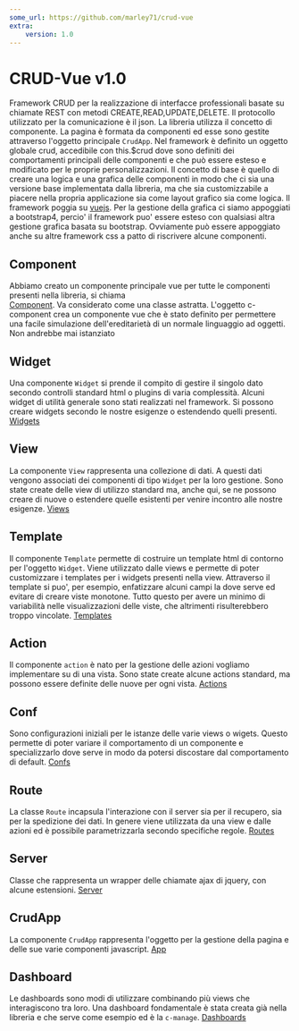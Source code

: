 ```yaml
---
some_url: https://github.com/marley71/crud-vue
extra:
    version: 1.0
---
```


# CRUD-Vue v1.0 

Framework CRUD per la realizzazione di interfacce professionali basate su chiamate REST con 
metodi CREATE,READ,UPDATE,DELETE. Il protocollo utilizzato per la comunicazione è il json. 
La libreria utilizza il concetto di componente. La pagina è formata da componenti ed esse
sono gestite attraverso l'oggetto principale `CrudApp`. 
Nel framework è definito un oggetto globale crud, accedibile con this.$crud dove sono definiti
dei comportamenti principali delle componenti e che può essere esteso e modificato per le
proprie personalizzazioni.
Il concetto di base è quello di creare una logica e una grafica delle componenti
in modo che ci sia una versione base implementata dalla libreria, ma che sia customizzabile
a piacere nella propria applicazione sia come layout grafico sia come logica. Il framework poggia su 
<a href="https://vuejs.org/" target="_blank">vuejs</a>.
Per la gestione della grafica ci siamo appoggiati a bootstrap4, percio' il framework puo' essere esteso con qualsiasi altra
gestione grafica basata su bootstrap. Ovviamente può essere appoggiato anche su altre framework css a patto di riscrivere
alcune componenti.

## Component

Abbiamo creato un componente principale vue per tutte le componenti presenti nella libreria, si chiama  
[Component](component.md). Va considerato come una classe astratta. L'oggetto c-component
crea un componente vue che è stato definito per permettere una facile simulazione
dell'ereditarietà di un normale linguaggio ad oggetti. Non andrebbe mai istanziato


## Widget
Una componente `Widget` si prende il compito di gestire il singolo dato secondo controlli standard html o plugins 
di varia complessità. Alcuni widget di utilità generale sono stati realizzati nel framework. Si possono creare
widgets secondo le nostre esigenze o estendendo quelli presenti.
[Widgets](widgets.md)


## View
La componente `View` rappresenta una collezione di dati. A questi dati 
vengono associati dei componenti di tipo `Widget` per la loro gestione. Sono state create delle view di utilizzo 
standard ma, anche qui, se ne possono creare di nuove o estendere quelle esistenti per venire incontro alle nostre 
esigenze.
[Views](views.md)

## Template

Il componente `Template` permette di costruire un template html di contorno per l'oggetto `Widget`. 
Viene utilizzato dalle views e permette di poter customizzare i templates per i widgets presenti nella view.
Attraverso il template si puo', per esempio, enfatizzare alcuni campi la dove serve ed evitare di creare viste monotone.
Tutto questo per avere un minimo di variabilità nelle visualizzazioni delle viste, che altrimenti risulterebbero 
troppo vincolate.
[Templates](templates.md)


## Action
Il componente `action` è nato per la gestione delle azioni vogliamo implementare su di una vista. Sono state create
alcune actions standard, ma possono essere definite delle nuove per ogni vista.
[Actions](actions.md)

## Conf
Sono configurazioni iniziali per le istanze delle varie views o wigets. Questo permette di poter variare il comportamento
di un componente e specializzarlo dove serve in modo da potersi discostare dal comportamento di default. 
[Confs](confs.md)

## Route
La classe `Route` incapsula l'interazione con il server sia per il recupero, sia per la spedizione 
dei dati. In genere viene utilizzata da una view e dalle azioni ed è possibile parametrizzarla secondo specifiche
regole.
[Routes](routes.md)


## Server
Classe che rappresenta un wrapper delle chiamate ajax di jquery, con alcune estensioni.
[Server](server.md)

## CrudApp
La componente `CrudApp` rappresenta l'oggetto per la gestione della pagina e delle sue varie componenti 
javascript.
[App](app.md)


## Dashboard
Le dashboards sono modi di utilizzare combinando più views che interagiscono tra loro. Una dashboard fondamentale 
è stata creata già nella libreria e che serve come esempio ed è la `c-manage`.
[Dashboards](dashboards.md)

